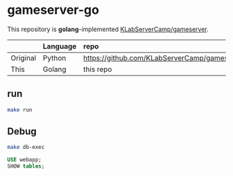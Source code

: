 # gameserver-go

This repository is **golang**-implemented [KLabServerCamp/gameserver](https://github.com/KLabServerCamp/gameserver).

|          | Language | repo |
|:--       |:--       |:--   |
| Original | Python   | <https://github.com/KLabServerCamp/gameserver> |
| This     | Golang   | this repo |

## run

```sh
make run
```

## Debug

```sh
make db-exec
```

```sql
USE webapp;
SHOW tables;
```

